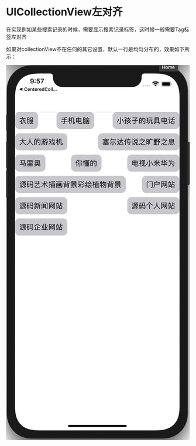 # UICollectionView左对齐

在实现例如某些搜索记录的时候，需要显示搜索记录标签，这时候一般需要Tag标签左对齐

如果对collectionView不在任何的其它设置，默认一行是均匀分布的，效果如下所示：

![018](https://github.com/winfredzen/iOS-Basic/blob/master/UI/images/018.png)

